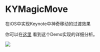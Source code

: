 # KYMagicMove
在iOS中实现Keynote中神奇移动的过渡效果

你可以在[这里](http://kittenyang.com/magicmove/) 看到这个Demo实现的详细分析。

![](magicmove.gif)
